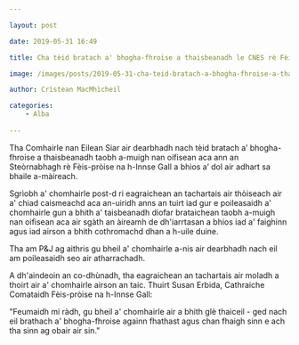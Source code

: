 ```yaml
---

layout: post

date: 2019-05-31 16:49

title: Cha tèid bratach a' bhogha-fhroise a thaisbeanadh le CNES rè Fèis-pròise na h-Innse Gall

image: /images/posts/2019-05-31-cha-teid-bratach-a-bhogha-fhroise-a-thaisbeanadh-le-cnes-re-feis-proise-na-h-innse-gall.webp

author: Crìstean MacMhìcheil

categories:
    - Alba
    
---
```


Tha Comhairle nan Eilean Siar air dearbhadh nach tèid bratach a’ bhogha-fhroise a thaisbeanadh taobh a-muigh nan oifisean aca ann an Steòrnabhagh rè Fèis-pròise na h-Innse Gall a bhios a’ dol air adhart sa bhaile a-màireach.

Sgrìobh a' chomhairle post-d ri eagraichean an tachartais air thòiseach air a' chiad caismeachd aca an-uiridh anns an tuirt iad gur e poileasaidh a' chomhairle gun a bhith a' taisbeanadh diofar brataichean taobh a-muigh nan oifisean aca air sgàth an àireamh de dh'iarrtasan a bhios iad a' faighinn agus iad airson a bhith cothromachd dhan a h-uile duine.

Tha am P&J ag aithris gu bheil a' chomhairle a-nis air dearbhadh nach eil am poileasaidh seo air atharrachadh.

A dh'aindeoin an co-dhùnadh, tha eagraichean an tachartais air moladh a thoirt air a' chomhairle airson an taic. Thuirt Susan Erbida, Cathraiche Comataidh Fèis-pròise na h-Innse Gall:

"Feumaidh mi ràdh, gu bheil a' chomhairle air a bhith glè thaiceil - ged nach eil brathach a' bhogha-fhroise againn fhathast agus chan fhaigh sinn e ach tha sinn ag obair air sin."
